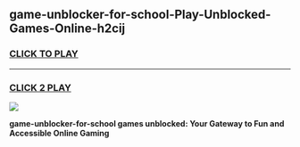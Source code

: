 
## game-unblocker-for-school-Play-Unblocked-Games-Online-h2cij
<h3>
<a href="https://premium76.site?title=game-unblocker-for-school&ref=24A">CLICK TO PLAY</a></h3>
<hr>

<h3>
<a href="https://premium76.site?title=game-unblocker-for-school&ref=24A">CLICK 2 PLAY</a>
  
</h3>

<a href="https://premium76.site?title=game-unblocker-for-school&ref=24A"><img src="https://clearcache.store/games.png"></a>


**game-unblocker-for-school games unblocked: Your Gateway to Fun and Accessible Online Gaming**
